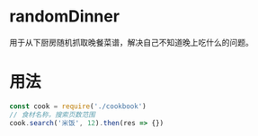 # randomDinner
用于从下厨房随机抓取晚餐菜谱，解决自己不知道晚上吃什么的问题。
# 用法
``` JavaScript
const cook = require('./cookbook')
// 食材名称，搜索页数范围
cook.search('米饭', 12).then(res => {})
```